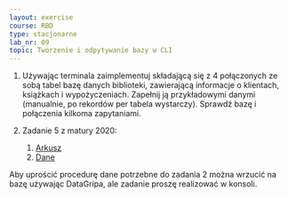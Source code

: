 ```yaml
---
layout: exercise
course: RBD
type: stacjonarne
lab_nr: 09
topic: Tworzenie i odpytywanie bazy w CLI
---
```


1. Używając terminala zaimplementuj składającą się z 4 połączonych ze sobą tabel bazę danych biblioteki, zawierającą informacje o klientach, książkach i wypożyczeniach. Zapełnij ją przykładowymi danymi (manualnie, po rekordów per tabela wystarczy). Sprawdź bazę i połączenia kilkoma zapytaniami.

2. Zadanie 5 z matury 2020:
   1. [Arkusz](https://cke.gov.pl/images/_EGZAMIN_MATURALNY_OD_2015/Arkusze_egzaminacyjne/2020/formula_od_2015/informatyka/MIN-R2_1P-202.pdf)
   2. [Dane](http://cke.gov.pl/images/_EGZAMIN_MATURALNY_OD_2015/Arkusze_egzaminacyjne/2020/formula_od_2015/informatyka/Dane_PR2.zip)

Aby uprościć procedurę dane potrzebne do zadania 2 można wrzucić na bazę używając DataGripa, ale zadanie proszę realizować w konsoli. 